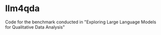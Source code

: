 # llm4qda
Code for the benchmark conducted in "Exploring Large Language Models for Qualitative Data Analysis"
